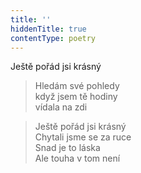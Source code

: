 ```yaml
---
title: ''
hiddenTitle: true
contentType: poetry
---
```


>   

>   

Ještě pořád jsi krásný

> Hledám své pohledy  
> když jsem tě hodiny  
> vídala na zdi

> Ještě pořád jsi krásný  
> Chytali jsme se za ruce  
> Snad je to láska  
> Ale touha v tom není
